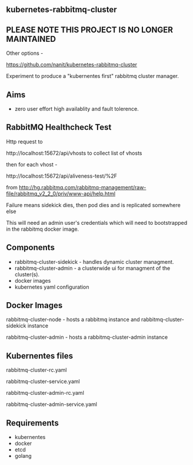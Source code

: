 kubernetes-rabbitmq-cluster
---------------------------

PLEASE NOTE THIS PROJECT IS NO LONGER MAINTAINED 
------------------------------------------------

Other options - 

https://github.com/nanit/kubernetes-rabbitmq-cluster 

Experiment to produce a "kubernentes first" rabbitmq cluster manager.

Aims
----

- zero user effort high availablity and fault tolerence.

RabbitMQ Healthcheck Test
-------------------------

Http request to 

http://localhost:15672/api/vhosts to collect list of vhosts

then for each vhost -

http://localhost:15672/api/aliveness-test/%2F 

from http://hg.rabbitmq.com/rabbitmq-management/raw-file/rabbitmq_v2_2_0/priv/www-api/help.html

Failure means sidekick dies, then pod dies and is replicated somewhere else

This will need an admin user's credentials which will need to bootstrapped in the rabbitmq docker image.


Components
----------

- rabbitmq-cluster-sidekick - handles dynamic cluster managment. 
- rabbitmq-cluster-admin - a clusterwide ui for managment of the cluster(s).
- docker images
- kubernetes yaml configuration


Docker Images
-------------

rabbitmq-cluster-node - hosts a rabbitmq instance and rabbitmq-cluster-sidekick instance


rabbitmq-cluster-admin - hosts a rabbitmq-cluster-admin instance


Kubernentes files
-----------------

rabbitmq-cluster-rc.yaml


rabbitmq-cluster-service.yaml


rabbitmq-cluster-admin-rc.yaml


rabbitmq-cluster-admin-service.yaml


Requirements
------------

- kubernentes
- docker 
- etcd
- golang





